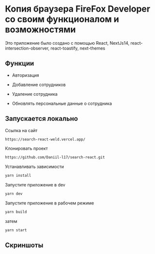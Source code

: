 # Копия браузера FireFox Developer со своим функционалом и возможностями

Это приложение было создано с помощью React, NextJs14, react-intersection-observer, react-toastify, next-themes



## Функции

- Авторизация

- Добавление сотрудников

- Удаление сотрудника

- Обновлять персональные данные о сотрудника


## Запускается локально

Ссылка на сайт

```bash
https://search-react-weld.vercel.app/
```

Клонировать проект

```bash
https://github.com/Daniil-l17/search-react.git
```

Устанавливать зависимости

```bash
yarn install
```

Запустите приложение в dev

```bash
yarn dev
```

Запустите приложение в рабочем режиме

```bash
yarn build
```

затем

```bash
yarn start
```

## Скриншоты






